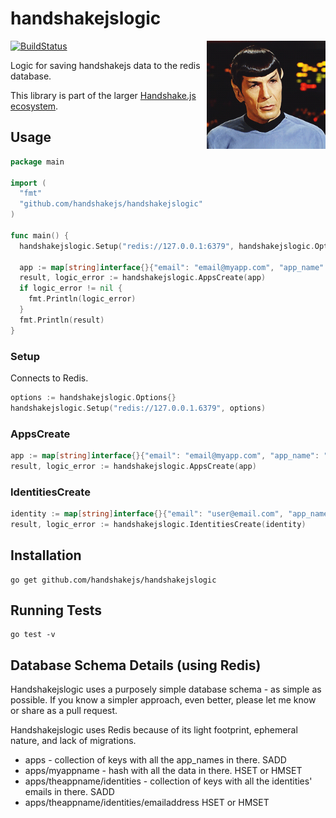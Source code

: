 # handshakejslogic

<img src="https://raw.githubusercontent.com/handshakejs/handshakejslogic/master/handshakejslogic.gif" alt="handshakejslogic" align="right" width="190" />

[![BuildStatus](https://travis-ci.org/handshakejs/handshakejslogic.png?branch=master)](https://travis-ci.org/handshakejs/handshakejslogic)

Logic for saving handshakejs data to the redis database.

This library is part of the larger [Handshake.js ecosystem](https://github.com/handshakejs).

## Usage

```go
package main

import (
  "fmt"
  "github.com/handshakejs/handshakejslogic"
)

func main() {
  handshakejslogic.Setup("redis://127.0.0.1:6379", handshakejslogic.Options{})

  app := map[string]interface{}{"email": "email@myapp.com", "app_name": "myapp"}
  result, logic_error := handshakejslogic.AppsCreate(app)
  if logic_error != nil {
    fmt.Println(logic_error)
  }
  fmt.Println(result)
}
```

### Setup

Connects to Redis.

```go
options := handshakejslogic.Options{}
handshakejslogic.Setup("redis://127.0.0.1.6379", options)
```

### AppsCreate

```go
app := map[string]interface{}{"email": "email@myapp.com", "app_name": "myapp"}
result, logic_error := handshakejslogic.AppsCreate(app)
```

### IdentitiesCreate

```go
identity := map[string]interface{}{"email": "user@email.com", "app_name": "myapp"}
result, logic_error := handshakejslogic.IdentitiesCreate(identity)
```

## Installation

```
go get github.com/handshakejs/handshakejslogic
```

## Running Tests

```
go test -v
```

## Database Schema Details (using Redis)

Handshakejslogic uses a purposely simple database schema - as simple as possible. If you know a simpler approach, even better, please let me know or share as a pull request. 

Handshakejslogic uses Redis because of its light footprint, ephemeral nature, and lack of migrations.

* apps - collection of keys with all the app_names in there. SADD
* apps/myappname - hash with all the data in there. HSET or HMSET
* apps/theappname/identities - collection of keys with all the identities' emails in there. SADD
* apps/theappname/identities/emailaddress HSET or HMSET
